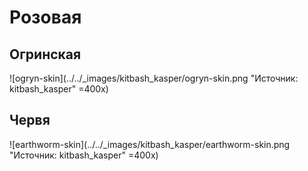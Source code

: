 # Розовая

## Огринская

![ogryn-skin](../../_images/kitbash_kasper/ogryn-skin.png "Источник: kitbash_kasper" =400x)

## Червя

![earthworm-skin](../../_images/kitbash_kasper/earthworm-skin.png "Источник: kitbash_kasper" =400x)
